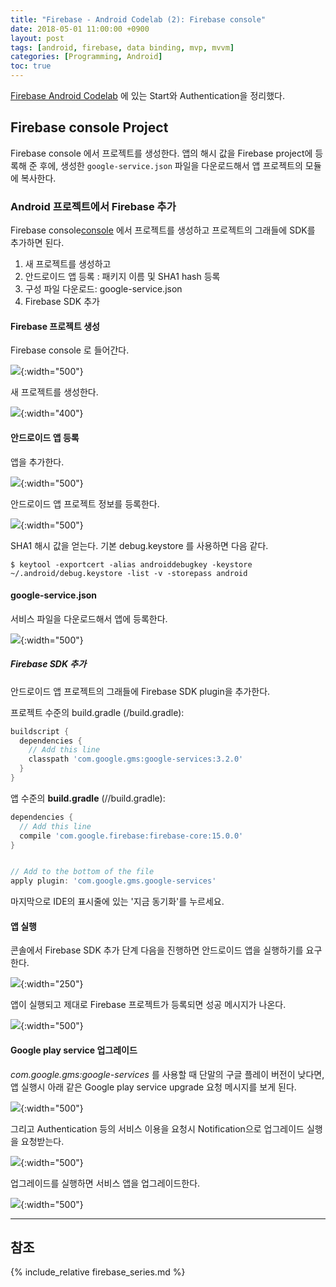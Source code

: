 ```yaml
---
title: "Firebase - Android Codelab (2): Firebase console"
date: 2018-05-01 11:00:00 +0900
layout: post
tags: [android, firebase, data binding, mvp, mvvm]
categories: [Programming, Android]
toc: true
---
```


[Firebase Android Codelab](https://codelabs.developers.google.com/codelabs/firebase-android/) 에 있는 Start와 Authentication을 정리했다.

## Firebase console Project

Firebase console 에서 프로젝트를 생성한다. 앱의 해시 값을 Firebase project에 등록해 준 후에, 생성한 `google-service.json` 파일을 다운로드해서 앱 프로젝트의 모듈에 복사한다.


### Android 프로젝트에서 Firebase 추가

Firebase console[console](https://console.firebase.google.com/u/1/) 에서 프로젝트를 생성하고 프로젝트의 그래들에 SDK를 추가하면 된다.

1. 새 프로젝트를 생성하고
2. 안드로이드 앱 등록 : 패키지 이름 및 SHA1 hash 등록
3. 구성 파일 다운로드: google-service.json
4. Firebase SDK 추가


#### Firebase 프로젝트 생성

Firebase console 로 들어간다.

![](/images/google/firebase-start.png){:width="500"}

새 프로젝트를 생성한다.

![](/images/google/firebase-start-02newproject.png){:width="400"}


#### 안드로이드 앱 등록

앱을 추가한다.

![](/images/google/firebase-start-04.png){:width="500"}

안드로이드 앱 프로젝트 정보를 등록한다.

![](/images/google/firebase-start-05android.png){:width="500"}

SHA1 해시 값을 얻는다. 기본 debug.keystore 를 사용하면 다음 같다.

```terminal
$ keytool -exportcert -alias androiddebugkey -keystore ~/.android/debug.keystore -list -v -storepass android
```

#### google-service.json

서비스 파일을 다운로드해서 앱에 등록한다.

![](/images/google/firebase-start-06json.png){:width="500"}


##### Firebase SDK 추가

안드로이드 앱 프로젝트의 그래들에 Firebase SDK plugin을 추가한다.

프로젝트 수준의 build.gradle (<project>/build.gradle):

```gradle
buildscript {
  dependencies {
    // Add this line
    classpath 'com.google.gms:google-services:3.2.0'
  }
}
```


앱 수준의 **build.gradle** (<project>/<app-module>/build.gradle):

```gradle
dependencies {
  // Add this line
  compile 'com.google.firebase:firebase-core:15.0.0'
}


// Add to the bottom of the file
apply plugin: 'com.google.gms.google-services'
```

마지막으로 IDE의 표시줄에 있는 '지금 동기화'를 누르세요.

#### 앱 실행

콘솔에서 Firebase SDK 추가 단계 다음을 진행하면 안드로이드 앱을 실행하기를 요구한다. 

![](/images/google/firebase-start-08.png){:width="250"}


앱이 실행되고 제대로 Firebase 프로젝트가 등록되면 성공 메시지가 나온다.

![](/images/google/firebase-start-07ok.png){:width="500"}


#### Google play service 업그레이드

*com.google.gms:google-services* 를 사용할 때 단말의 구글 플레이 버전이 낮다면, 앱 실행시 아래 같은 Google play service upgrade 요청 메시지를 보게 된다.

![](/images/google/update-googleplayservice1.png){:width="500"}

그리고 Authentication 등의 서비스 이용을 요청시 Notification으로 업그레이드 실행을 요청받는다.

![](/images/google/update-googleplayservice2.png){:width="500"}

업그레이드를 실행하면 서비스 앱을 업그레이드한다.

![](/images/google/update-googleplayservice3.png){:width="500"}


---

## 참조

{% include_relative firebase_series.md %}

